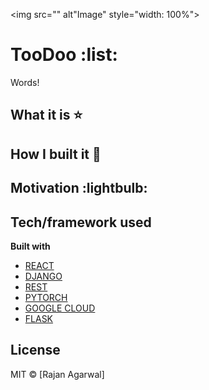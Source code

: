 <img src="" alt"Image" style="width: 100%">

# TooDoo :list:
Words! 

## What it is :star:


## How I built it :hammer:

## Motivation :lightbulb:

## Tech/framework used

<b>Built with</b>
- [REACT](https://reactjs.org/)
- [DJANGO](https://www.djangoproject.com/)
- [REST](https://www.django-rest-framework.org/)
- [PYTORCH](https://pytorch.org/)
- [GOOGLE CLOUD](https://cloud.google.com/?utm_source=google&utm_medium=cpc&utm_campaign=na-CA-all-en-dr-bkws-all-all-trial-e-dr-1009892&utm_content=text-ad-none-any-DEV_c-CRE_427355959842-ADGP_Hybrid%20%7C%20AW%20SEM%20%7C%20BKWS%20%7C%20CA%20%7C%20en%20%7C%20EXA%20~%20Google%20Cloud-KWID_43700029900445144-kwd-6458750523&utm_term=KW_google%20cloud-ST_google%20cloud&gclid=Cj0KCQiA3Y-ABhCnARIsAKYDH7vdEuSJDSDjNjBbi4-hR_j-JxS_76ZLXYP44k_1bqOMudLqxjMd9tIaAkD8EALw_wcB)
- [FLASK](https://flask.palletsprojects.com/en/1.1.x/)




## License
MIT © [Rajan Agarwal]
